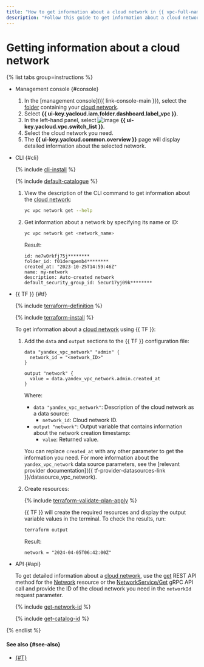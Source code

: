 ```yaml
---
title: "How to get information about a cloud network in {{ vpc-full-name }}"
description: "Follow this guide to get information about a cloud network."
---
```


# Getting information about a cloud network

{% list tabs group=instructions %}

- Management console {#console}

  1. In the [management console]({{ link-console-main }}), select the [folder](../../resource-manager/concepts/resources-hierarchy.md#folder) containing your [cloud network](../concepts/network.md#network).
  1. Select **{{ ui-key.yacloud.iam.folder.dashboard.label_vpc }}**.
  1. In the left-hand panel, select ![image](../../_assets/console-icons/timestamps.svg) **{{ ui-key.yacloud.vpc.switch_list }}**.
  1. Select the cloud network you need.
  1. The **{{ ui-key.yacloud.common.overview }}** page will display detailed information about the selected network.

- CLI {#cli}

  {% include [cli-install](../../_includes/cli-install.md) %}

  {% include [default-catalogue](../../_includes/default-catalogue.md) %}

  1. View the description of the CLI command to get information about the [cloud network](../concepts/network.md#network):

      ```bash
      yc vpc network get --help
      ```

  1. Get information about a network by specifying its name or ID:

      ```bash
      yc vpc network get <network_name>
      ```

      Result:

      ```text
      id: ne7w0rkfj75j********
      folder_id: f01derqpemb4********
      created_at: "2023-10-25T14:59:46Z"
      name: my-network
      description: Auto-created network
      default_security_group_id: 5ecur17yj09k********
      ```

- {{ TF }} {#tf}

  {% include [terraform-definition](../../_tutorials/_tutorials_includes/terraform-definition.md) %}

  {% include [terraform-install](../../_includes/terraform-install.md) %}

  To get information about a [cloud network](../concepts/network.md#network) using {{ TF }}:
  1. Add the `data` and `output` sections to the {{ TF }} configuration file:

     ```hcl
     data "yandex_vpc_network" "admin" {
       network_id = "<network_ID>"
     }

     output "network" {
       value = data.yandex_vpc_network.admin.created_at
     }
     ```

     Where:
     * `data "yandex_vpc_network"`: Description of the cloud network as a data source:
       * `network_id`: Cloud network ID.
     * `output "network"`: Output variable that contains information about the network creation timestamp:
       * `value`: Returned value.

     You can replace `created_at` with any other parameter to get the information you need. For more information about the `yandex_vpc_network` data source parameters, see the [relevant provider documentation]({{ tf-provider-datasources-link }}/datasource_vpc_network).
  1. Create resources:

     {% include [terraform-validate-plan-apply](../../_tutorials/_tutorials_includes/terraform-validate-plan-apply.md) %}

     {{ TF }} will create the required resources and display the output variable values in the terminal. To check the results, run:

     ```bash
     terraform output
     ```

     Result:

     ```text
     network = "2024-04-05T06:42:00Z"
     ```

- API {#api}

  To get detailed information about a [cloud network](../concepts/network.md#network), use the [get](../api-ref/Network/get.md) REST API method for the [Network](../api-ref/Network/index.md) resource or the [NetworkService/Get](../api-ref/grpc/network_service.md#Get) gRPC API call and provide the ID of the cloud network you need in the `networkId` request parameter.

  {% include [get-network-id](../../_includes/vpc/get-network-id.md) %}

  {% include [get-catalog-id](../../_includes/get-catalog-id.md) %}


{% endlist %}

#### See also {#see-also}

* [{#T}](subnet-get-info.md)